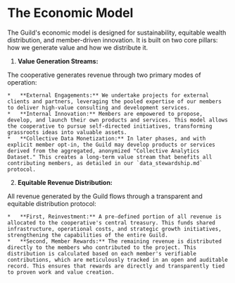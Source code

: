 # The Economic Model

The Guild's economic model is designed for sustainability, equitable wealth distribution, and member-driven innovation. It is built on two core pillars: how we generate value and how we distribute it.

1.  **Value Generation Streams:**

The cooperative generates revenue through two primary modes of operation:

    *   **External Engagements:** We undertake projects for external clients and partners, leveraging the pooled expertise of our members to deliver high-value consulting and development services.
    *   **Internal Innovation:** Members are empowered to propose, develop, and launch their own products and services. This model allows the cooperative to pursue self-directed initiatives, transforming grassroots ideas into valuable assets.
    *   **Collective Data Monetization:** In later phases, and with explicit member opt-in, the Guild may develop products or services derived from the aggregated, anonymized "Collective Analytics Dataset." This creates a long-term value stream that benefits all contributing members, as detailed in our `data_stewardship.md` protocol.

2.  **Equitable Revenue Distribution:**

All revenue generated by the Guild flows through a transparent and equitable distribution protocol:

    *   **First, Reinvestment:** A pre-defined portion of all revenue is allocated to the cooperative's central treasury. This funds shared infrastructure, operational costs, and strategic growth initiatives, strengthening the capabilities of the entire Guild.
    *   **Second, Member Rewards:** The remaining revenue is distributed directly to the members who contributed to the project. This distribution is calculated based on each member's verifiable contributions, which are meticulously tracked in an open and auditable record. This ensures that rewards are directly and transparently tied to proven work and value creation.

